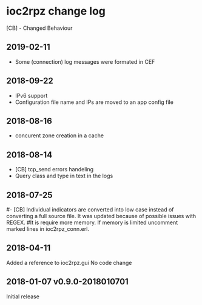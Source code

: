 # ioc2rpz change log
[CB] - Changed Behaviour

## 2019-02-11
- Some (connection) log messages were formated in CEF

## 2018-09-22
- IPv6 support
- Configuration file name and IPs are moved to an app config file

## 2018-08-16
- concurent zone creation in a cache

## 2018-08-14
- [CB] tcp_send errors handeling
- Query class and type in text in the logs

## 2018-07-25
#- [CB] Individual indicators are converted into low case instead of converting a full source file. It was updated because of possible issues with REGEX.
#It is require more memory. If memory is limited uncomment marked lines in ioc2rpz_conn.erl.

## 2018-04-11
Added a reference to ioc2rpz.gui
No code change

## 2018-01-07 v0.9.0-2018010701
Initial release